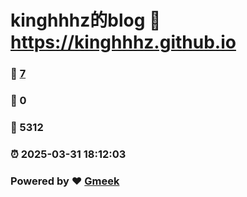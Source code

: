 # kinghhhz的blog :link: https://kinghhhz.github.io 
### :page_facing_up: [7](https://kinghhhz.github.io/tag.html) 
### :speech_balloon: 0 
### :hibiscus: 5312 
### :alarm_clock: 2025-03-31 18:12:03 
### Powered by :heart: [Gmeek](https://github.com/Meekdai/Gmeek)
